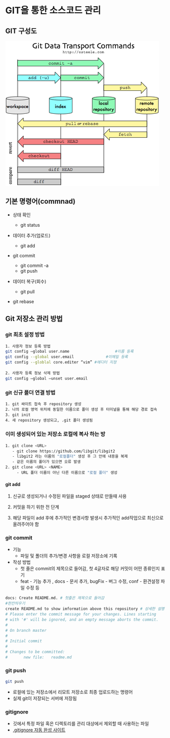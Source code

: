 # GIT을 통한 소스코드 관리

## GIT 구성도
![git_datatransportCommands.png](../image/git_datatransportCommands.png)
## 기본 명령어(commnad)

- 상태 확인 

  - git status

- 데이터 추가(업로드)

  - git add
- git commit
  - git commit -a
  - git push
  
- 데이터 복구(회수)

  - git pull
- git rebase
  



## Git 저장소 관리 방법

### git 최초 설정 방법

```bash
1. 사용자 정보 등록 방법
git config —global user.name					#이름 등록
git config --global user.email				#이메일 등록
git config --globlal core.editer “vim” #에디터 지정

2. 사용자 등록 정보 삭제 방법
git config —global —unset user.email
```



### git 신규 폴더 연결 방법

```bash
1. git 싸이트 접속 후 repository 생성
2. 나의 로컬 영억 위치에 동일한 이름으로 폴더 생성 후 터미널을 통해 해당 경로 접속
3. git init 
4. 새 repository 생성되고, .git 폴더 생성됨
```



### 이미 생성되어 있는 저장소 로컬에 복사 하는 방

```bash
1. git clone <URL>
   - git clone https://github.com/libgit/libgit2
   - libgit2 라는 이름의 "로컬폴더" 생성 후 그 안에 내용을 복제
   - 같은 이름의 폴더가 있으면 오류 발생
2. git clone <URL> <NAME>
	 - URL 폴더 이름이 아닌 다른 이름으로 "로컬 폴더" 생성
```



#### git add <file>

1. 신규로 생성되거나 수정된 파일을 staged 상태로 만들때 사용

2. 커밋을 하기 위한 전 단계

3. 해당 파일이 add 후에 추가적인 변경사항 발생시 추가적인 add작업으로 최신으로 올려주어야 함

   

### git commit

- 기능 
  - 파일 및 폴더의 추가/변경 사항을 로컬 저장소에 기록
- 작성 방법
  - 첫 줄은 commit의 제목으로 들어감, 첫 4글자로 해당 커밋이 어떤 종류인지 표기
  - feat - 기능 추가 , docs - 문서 추가, bugFix - 버그 수정, conf - 환견설정 파일 수정 등

```bash
docs: Create README.md. # 첫줄은 제목으로 들어감
#한칸띄우기
create README.md to show imformation above this repository # 상세한 설명
# Please enter the commit message for your changes. Lines starting
# with '#' will be ignored, and an empty message aborts the commit.
#
# On branch master
#
# Initial commit
#
# Changes to be committed:
#       new file:   readme.md
```



### git push

```bash
git push
```

- 로컬에 있는 저장소에서 리모트 저장소로 최종 업로드하는 명령어
- 실제 git이 저장되는 서버에 저장됨



### gitignore

- 깃에서 특정 파일 혹은 디렉토리를 관리 대상에서 제외할 때 사용하는 파일
- [.gitignore 자동 완성 사이트](https://www.gitignore.io)